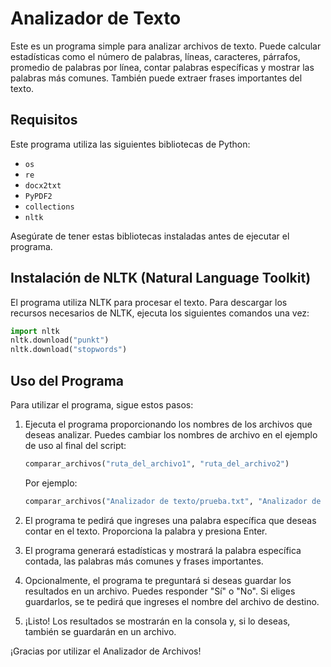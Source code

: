 # Analizador de Texto

Este es un programa simple para analizar archivos de texto. Puede calcular estadísticas como el número de palabras, líneas, caracteres, párrafos, promedio de palabras por línea, contar palabras específicas y mostrar las palabras más comunes. También puede extraer frases importantes del texto.

## Requisitos

Este programa utiliza las siguientes bibliotecas de Python:

- `os`
- `re`
- `docx2txt`
- `PyPDF2`
- `collections`
- `nltk`

Asegúrate de tener estas bibliotecas instaladas antes de ejecutar el programa.

## Instalación de NLTK (Natural Language Toolkit)

El programa utiliza NLTK para procesar el texto. Para descargar los recursos necesarios de NLTK, ejecuta los siguientes comandos una vez:

```python
import nltk
nltk.download("punkt")
nltk.download("stopwords")
```

## Uso del Programa

Para utilizar el programa, sigue estos pasos:

1. Ejecuta el programa proporcionando los nombres de los archivos que deseas analizar. Puedes cambiar los nombres de archivo en el ejemplo de uso al final del script:

   ```python
   comparar_archivos("ruta_del_archivo1", "ruta_del_archivo2")
   ```

   Por ejemplo:

   ```python
   comparar_archivos("Analizador de texto/prueba.txt", "Analizador de texto/prueba.pdf")
   ```

2. El programa te pedirá que ingreses una palabra específica que deseas contar en el texto. Proporciona la palabra y presiona Enter.

3. El programa generará estadísticas y mostrará la palabra específica contada, las palabras más comunes y frases importantes.

4. Opcionalmente, el programa te preguntará si deseas guardar los resultados en un archivo. Puedes responder "Sí" o "No". Si eliges guardarlos, se te pedirá que ingreses el nombre del archivo de destino.

5. ¡Listo! Los resultados se mostrarán en la consola y, si lo deseas, también se guardarán en un archivo.


¡Gracias por utilizar el Analizador de Archivos!
